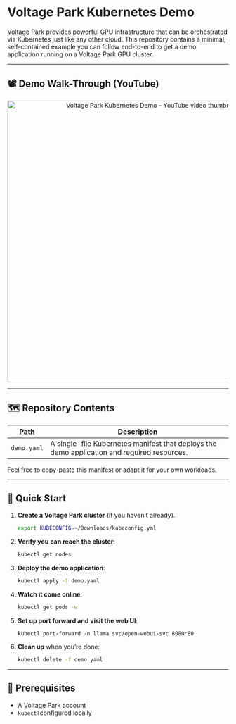 # Voltage Park Kubernetes Demo

[Voltage Park](https://voltagepark.com) provides powerful GPU infrastructure that can be orchestrated via Kubernetes just like any other cloud. This repository contains a minimal, self-contained example you can follow end-to-end to get a demo application running on a Voltage Park GPU cluster.

---

## 📽️ Demo Walk-Through (YouTube)

<p align="center">
  <a href="https://www.youtube.com/watch?v=muDq4dP5K4k" target="_blank">
    <img src="https://img.youtube.com/vi/muDq4dP5K4k/hqdefault.jpg" alt="Voltage Park Kubernetes Demo – YouTube video thumbnail" width="640" />
  </a>
</p>

---

## 🗺️ Repository Contents

| Path | Description |
|------|-------------|
| `demo.yaml` | A single-file Kubernetes manifest that deploys the demo application and required resources. |

Feel free to copy-paste this manifest or adapt it for your own workloads.

---

## 🚀 Quick Start

1. **Create a Voltage Park cluster** (if you haven’t already).
   ```bash
   export KUBECONFIG=~/Downloads/kubeconfig.yml
   ```
2. **Verify you can reach the cluster**:
   ```bash
   kubectl get nodes
   ```
3. **Deploy the demo application**:
   ```bash
   kubectl apply -f demo.yaml
   ```
4. **Watch it come online**:
   ```bash
   kubectl get pods -w
   ```
5. **Set up port forward and visit the web UI**:
   ```
   kubectl port-forward -n llama svc/open-webui-svc 8080:80
   ```
6. **Clean up** when you’re done:
   ```bash
   kubectl delete -f demo.yaml
   ```

---

## 📝 Prerequisites

- A Voltage Park account
- `kubectl`configured locally